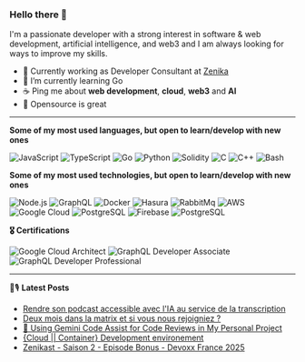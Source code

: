 ### Hello there 👋

I'm a passionate developer with a strong interest in software & web development, artificial intelligence, and web3 and I am always looking for ways to improve my skills.

- 💼 Currently working as Developer Consultant at [Zenika](https://github.com/Zenika)
- 🌱 I’m currently learning Go
- ☕️ Ping me about **web development**, **cloud**, **web3** and **AI**
- 💙 Opensource is great

<hr/>

**Some of my most used languages, but open to learn/develop with new ones**

![JavaScript](https://img.shields.io/badge/-JavaScript-000?&logo=JavaScript)
![TypeScript](https://img.shields.io/badge/-TypeScript-000?&logo=TypeScript)
![Go](https://img.shields.io/badge/-Go-000?&logo=Go)
![Python](https://img.shields.io/badge/-Python-000?&logo=Python)
![Solidity](https://img.shields.io/badge/-Solidity-000?&logo=Solidity)
![C](https://img.shields.io/badge/-C-000?&logo=C)
![C++](https://img.shields.io/badge/-C++-000?&logo=c%2b%2b&logoColor=00599C)
![Bash](https://img.shields.io/badge/-Bash-000?&logo=gnu-bash)


**Some of my most used technologies, but open to learn/develop with new ones**

![Node.js](https://img.shields.io/badge/-Node.js-000?&logo=node.js)
![GraphQL](https://img.shields.io/badge/-GrapqhQL-000?&logo=graphql)
![Docker](https://img.shields.io/badge/-Docker-000?&logo=Docker)
![Hasura](https://img.shields.io/badge/-Hasura-000?&logo=Hasura)
![RabbitMq](https://img.shields.io/badge/-RabbitMq-000?&logo=RabbitMq)
![AWS](https://img.shields.io/badge/-AWS-000?&logo=AmazonAWS)
![Google Cloud](https://img.shields.io/badge/-Google_Cloud-000?&logo=google-cloud)
![PostgreSQL](https://img.shields.io/badge/-PostgreSQL-000?&logo=PostgreSQL)
![Firebase](https://img.shields.io/badge/-Firebase-000?&logo=Firebase)
![PostgreSQL](https://img.shields.io/badge/-PostgreSQL-000?&logo=PostgreSQL)

**🎖️ Certifications**

![Google Cloud Architect](https://img.shields.io/badge/-Google_Cloud_Architect-000?&logo=google-cloud)
![GraphQL Developer Associate](https://img.shields.io/badge/-GrapqhQL_Developer_Associate-000?&logo=graphql)
![GraphQL Developer Professional](https://img.shields.io/badge/-GrapqhQL_Developer_Professional-000?&logo=graphql)

<hr/>

📕🎙️ **Latest Posts**
<!-- BLOG-POST-LIST:START -->
- [Rendre son podcast accessible avec l&#39;IA au service de la transcription](https://bbourgeois.dev/blog/2025/02-rendre-podcast-accessible/)
- [Deux mois dans la matrix et si vous nous rejoigniez ?](https://bbourgeois.dev/talks/2025/matrix/)
- [🤖 Using Gemini Code Assist for Code Reviews in My Personal Project](https://bbourgeois.dev/blog/2025/01-gemini-code-assist-github-code-review-copy/)
- [{Cloud || Container} Development environement](https://youtu.be/Tl9JplAAVB8)
- [Zenikast -  Saison 2 - Episode Bonus - Devoxx France 2025](https://open.spotify.com/episode/0DzDhXOvV0662ZNWpl7GFf)
<!-- BLOG-POST-LIST:END -->
